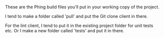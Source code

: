 These are the Phing build files you'll put in your working copy of
the project.

I tend to make a folder called 'pull' and put the Git clone client in there.

For the lint client, I tend to put it in the existing project folder for
unit tests etc. Or I make a new folder called 'tests' and put it in
there.
